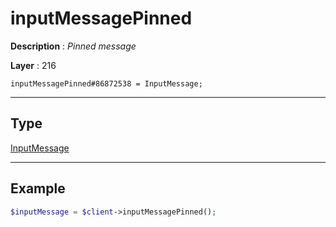 # inputMessagePinned

**Description** : *Pinned message*

**Layer** : 216

```tl
inputMessagePinned#86872538 = InputMessage;
```

---

## Type

[InputMessage](type/InputMessage)

---

## Example

```php
$inputMessage = $client->inputMessagePinned();
```